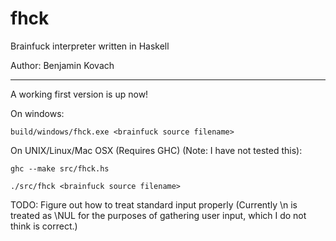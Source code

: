 fhck
====

Brainfuck interpreter written in Haskell

Author: Benjamin Kovach

----
A working first version is up now!


On windows:

`build/windows/fhck.exe <brainfuck source filename>`


On UNIX/Linux/Mac OSX (Requires GHC) (Note: I have not tested this):

`ghc --make src/fhck.hs`

`./src/fhck <brainfuck source filename>`

TODO:
Figure out how to treat standard input properly (Currently \n is treated as \NUL for the purposes of gathering user input, which I do not think is correct.)